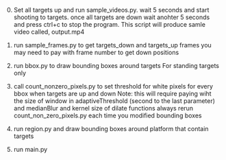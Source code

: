 0. Set all targets up and run sample_videos.py. wait 5 seconds and start shooting to targets. once all targets are down wait anohter 5 seconds and press ctrl+c to stop the program. This script will produce samle video called, output.mp4

1. run sample_frames.py to get targets_down and targets_up frames
    you may need to pay with frame number to get down positions

2. run bbox.py to draw bounding boxes around targets
    For standing targets only

3. call count_nonzero_pixels.py to set threshold for white pixels for every bbox when targets are up and down
    Note: this will require paying wiht the size of window in adaptiveThreshold (second to the last parameter) and medianBlur and kernel size of dilate functions
    always rerun count_non_zero_pixels.py each time you modified bounding boxes

4. run region.py and draw bounding boxes around platform that contain targets

5. run main.py



